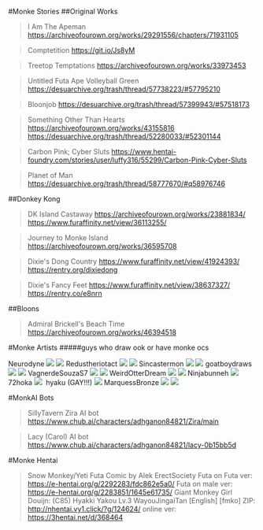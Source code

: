 #Monke Stories
##Original Works

>I Am The Apeman 
https://archiveofourown.org/works/29291556/chapters/71931105

>Comptetition
https://git.io/Js8yM

>Treetop Temptations
https://archiveofourown.org/works/33973453

>Untitled Futa Ape Volleyball Green
https://desuarchive.org/trash/thread/57738223/#57795210

>Bloonjob
https://desuarchive.org/trash/thread/57399943/#57518173

>Something Other Than Hearts
https://archiveofourown.org/works/43155816
https://desuarchive.org/trash/thread/52280033/#52301144

>Carbon Pink; Cyber Sluts
https://www.hentai-foundry.com/stories/user/luffy316/55299/Carbon-Pink-Cyber-Sluts

>Planet of Man
https://desuarchive.org/trash/thread/58777670/#q58976746

##Donkey Kong

>DK Island Castaway
https://archiveofourown.org/works/23881834/
https://www.furaffinity.net/view/36113255/

>Journey to Monke Island
https://archiveofourown.org/works/36595708

>Dixie's Dong Country
https://www.furaffinity.net/view/41924393/
https://rentry.org/dixiedong

>Dixie's Fancy Feet
https://www.furaffinity.net/view/38637327/
https://rentry.co/e8nrn

##Bloons

>Admiral Brickell's Beach Time
https://archiveofourown.org/works/46394518

#Monke Artists
#####guys who draw ook or have monke ocs

Neurodyne
![](https://pbs.twimg.com/media/FpNODesXoAIi1aZ?format=jpg&name=small) ![](https://pbs.twimg.com/media/Fv5ojApXoAMvQXH?format=jpg&name=small)
Redustheriotact
![](https://pbs.twimg.com/media/Ff2muD5XEBwsRc_?format=webp&name=small) ![](https://pbs.twimg.com/media/FIzYkfXXIAAih9l?format=webp&name=small)
Sincastermon
![](https://pbs.twimg.com/media/Fq4ubOXXgAAM1RA?format=jpg&name=900x900) ![](https://pbs.twimg.com/media/FwkBEfgagAA16up?format=jpg&name=small)
goatboydraws
![](https://pbs.twimg.com/media/FowHoUIXgAAXz63?format=png&name=900x900) ![](https://pbs.twimg.com/media/F05892WX0AEfRDl?format=jpg&name=small)
VagnerdeSouzaS7
![](https://pbs.twimg.com/media/F0yUVXiWcAYOC2o?format=jpg&name=small) ![](https://pbs.twimg.com/media/FxbRV6CXwAAGkGo?format=png&name=small)
WeirdOtterDream
![](https://pbs.twimg.com/media/FzbTcFFakAErLTB?format=jpg&name=small) ![](https://pbs.twimg.com/media/F2uPhAhaQAEsijS?format=jpg&name=small)
Ninjabunneh
![](https://i.imgur.com/83JShKn.jpg)
![]()
72hoka
![](https://pbs.twimg.com/media/F0AEuS7WAAAajo1?format=jpg&name=small)
![]()
hyaku (GAY!!!)
![](https://pbs.twimg.com/media/FwWKkjfagAcmMna?format=jpg&name=small)
MarquessBronze
![](https://pbs.twimg.com/media/FOG8L0mXwAM9AyR?format=jpg&name=small) ![](https://pbs.twimg.com/media/FwtB96jWwAA1BCO?format=jpg&name=small)

#MonkAI Bots
>SillyTavern Zira AI bot
https://www.chub.ai/characters/adhganon84821/Zira/main

>Lacy (Carol) AI bot
https://www.chub.ai/characters/adhganon84821/lacy-0b15bb5d


#Monke Hentai
>Snow Monkey/Yeti Futa Comic by Alek ErectSociety
Futa on Futa ver: https://e-hentai.org/g/2292283/fdc862e5a0/
Futa on male ver: https://e-hentai.org/g/2283851/1645e61735/
>Giant Monkey Girl Douijn: (C85) Hyakki Yakou Lv.3 WayouJingaiTan [English] [fmko]
ZIP: http://nhentai.vy1.click/?g/124624/
online ver: https://3hentai.net/d/368464